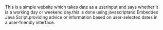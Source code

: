 This is a simple website which takes date as a userinput and says whether it is a working day or weekend day.this is done using javascriptand Embedded Java Script.providing advice or information based on user-selected dates in a user-friendly interface.
